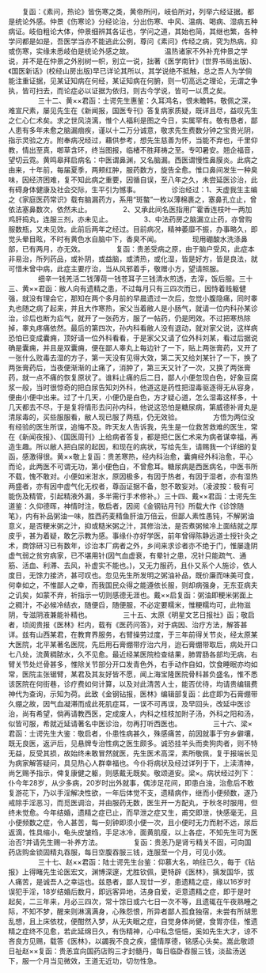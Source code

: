 <!-- { "loadSidebar": true } -->
　　复函：《素问，热论》皆伤寒之类，黄帝所问，岐伯所对，列举六经证据。都是统论外感。仲景《伤寒论》分经论治，分出伤寒、中风、温病、喝病、湿病五种病证。岐伯粗论大体，仲景细辨其各证也，学问之道，其始也简，其继也繁，各种学问都是如是，吾医学当亦不能逃此公例，尊问《素问》传经之病，究为热病，抑或伤寒，实缘未悉岐伯是统论外感之故。
　　
　　温热诸家不外补充仲景之学说，并不是在仲景之外别树一帜，别立一说，拙著《医学南针》(世界书局出版)、《国医新话》(校经山房出版)早已详论其所以，其学说绝不抵触，总之吾人为学倘能注重证据，见某证知病在何经，某证知病在何腑，则一切高远之理论，无谓之争执，皆可扫去，而论症必以证据为依归，则古今学说，皆可一以贯之矣。
　　
　　三十二、黄××君函：士谔先生惠鉴：久耳鸿名，恨未瞻韩，敬佩之深，难宣尺素，屡见先生在《新闻报，国医专刊》答复病家质疑，既详且尽，益叹先生之仁心仁术矣。求之世风浇漓，惟个人福利是图之今日，实属罕有。敬有恳者，鄙人患有多年未愈之脑漏痼疾，谨以十二万分诚意，敬求先生费数分钟之宝贵光阴，指示灵验之方。附奉病况经过，藉供参考，想先生慈善为怀，当能不弃也，千里仰教，情出至真，啣草含环，终当图报，临楮不胜拜祷之至。专叩暑安。翘企福音，望切云霓。黄鸣皋拜启病名：中医谓鼻渊，又名脑漏。西医谓慢性鼻膜炎。此病之由来，十年前，每届夏季，两颊红肿，服药数方，旋告全愈。惟口鼻间发生一种臭味，因经济困难，复不知此病之重要，因循自误，至八年之久，未尝延医诊治，此有碍身体健康及社会交际，生平引为憾事。
　　
　　诊治经过：1、天虚我生主编之《家庭医药常识》载有脑漏药方，系用“斑螯”一枚以薄棉裹之，塞鼻孔立止，曾依法塞鼻数次，依然未止。
　　
　　2、又承此间名医指用广霍香连枝叶一两加鸡肝捣丸，连服三剂，亦未见止。
　　
　　3、中法药房之脑漏立止药，亦曾购服数瓶，又未见效。此前后两年之经过。目前病况，精神萎靡不振，办事略久，即觉头晕目眩，不时有黄色水自脑中下，香臭不闻。
　　
　　现用硼酸水洗涤鼻部，已有两月，亦无效。
　　
　　复函：贵恙受病之原，由于脑户受风，此症本非易治，所列药品，或补阴，或益脑，或清热，或化湿，皆是好方，皆是良法，就可惜未曾中病，此症主要疗治，当从风邪着手，敬赠小方，望请照服。
　　
　　细辛一钱羌活二钱薄荷一钱苍耳子三钱清水煎透，去滓，饭后服。三十三、黄××君函：敝人向有遗精之患，不过每月只有三四次而已，因恃着贱躯健强，就没有理会它，那知在两个多月前的早晨遗过一次后，忽觉小腹隐痛，同时睾丸也随之病了起来，并且大作寒热，家父当着敝人是小肠气，就请一位内科孙某诊治，诊后也断为疝气，就开了一张药方，服了一帖药，仍是罔效。不过把寒热除掉，睾丸疼痛依然。最后的第四次，孙内科看敝人没有退动，就对家父说，这样病恐怕已变成囊痈，顶好请一位外科看看，于是家父又请了位外科刘某，看过后据说确是囊痈，并且是双囊痈，便在鄙人睾丸上每边针了一下，贴上两张膏药，又开了一张什么败毒去湿的方子，第一天没有见得大效，第二天又给刘某针了一下，换了两张膏药后，当夜便渐渐的止痛了，消肿了，第三天又针了一次，又换了两张膏药，就一点不痛的恢复原状了。谁料止痛的后二日，鄙人小便忽现白色，好象豆腐浆一般，当时很惊奇的把白尿告知刘外科，他道这是药性把湿毒驱逐得无从容身，便由小便中出来。过了十几天，小便仍是白色，方才疑心道，怎么湿毒这样多，十几天都去不尽，于是复将情形去问孙内科，他说这恐怕是糖尿病，第威德补肾丸是清尿毒的，买些服服看，敝人现已服了两瓶，仍无效验。
　　
　　方悟为两位没有经验的医生所误，追悔不及。昨天友人告诉我，先生是一位救苦救难的医生，常在《新闻夜报》、《国医周刊》上给病者答复，都是把仁医仁术来为病者谋幸福，再造生趣。所以敝人把白尿的起因，和现在的病状，写给先生，请赐我一个详细的复函，感激得很。黄××敬上复函：贵恙寒热，经内科治愈，囊痈经外科治愈，平心而论，此两医不可谓无功，第小便色白，不曾愈耳。糖尿病是西医病名，中医书所不载，愧不敢对。小便如米泔水，原因极多，有因于热者，有因于湿者，亦有湿热两盛者，亦有因中虚气化无权者，尊函证据不备，恕不敢妄对。（凌波按：极有可能伤及精管，引起精液外漏，多半需行手术修补。）三十四、戴××君函：士谔先生道鉴：久仰德晖，神情时注，敬启者，因阅《金钢钻月刊》所载大作《诊馀随笔》，内有补品粥油一味，胜西药麦精鱼肝油万倍云，但鄙人素性愚钝，不解粥油意义，是否粳米粥之汁，抑或糙米粥之汁，其修治法，是否煮粥候冷上面结就之厚皮乎，甚为着疑，敢乞示教为感。事缘仆亦好学医，前年曾得陈静远道士授针灸之术，商馀研习已有数年，诊治本厂病者之外，乡间来求诊者亦不绝于门，惟屡逢阴虚气弱之贫穷病家，已不堪用针(因气血虚衰，有晕针之患，况针只能疏气、通筋、活血、利滞、去风，补虚实不能也。)，又无力服药，且仆又系个人施诊，依人度日，无馀力接济，甚可叹也。忽见先生所发明之粥油补品，既价廉而味美可食，何幸如之，不惟鄙人之幸，而我国民众得之能遵依长服，则却病强身，无东亚病夫之讥矣，如蒙不弃，祈指示一切则感德无涯也。戴××启复函：粥油即粳米粥面上之稠汁，不必候冷结衣，随便舀，随便服，不必定要糯米，惟粳糯均可，此物滋阴，专滋阴液兼能补精也。
　　
　　三十五、太原《明星文艺日报社》函；敬启者，顷阅贵报《医林》栏内，载有《医药问答》，对于病因、治疗方法，解答甚详。兹有山西某君，在教育界服务，右臂操劳过度，于三年前得关节炎，经太原某大医院，北平某著名医院，先后用石膏绷带疗治六月，迨石膏绷带取后，病处开口七八处，流黄稠脓水，久不见愈。最近经某医院检查结果，肺胃肠各部均无病，右臂关节处烂骨甚多，惟除关节部分开口发青色外，右手动作自如，饮食睡眠亦均如常，医院主张锯臂，某君及其友好皆不愿，闻上海宝隆医院骨科甚负盛名，惟不悉该医院在何街巷，诊疗费如何计算，以及对此清苦人士，能否优待，均请贵编辑费神代为查询，示知为荷。此致《金钢钻报，医林》编辑部复函：此症即为石膏绷带久绷之故，因气血凝滞而成此死肌症耳，一误不可再误，及早回头，改延中医诊治，尚有希望，倘再请教西医，定成废人，内科之桂枝加附子汤，外科之阳和汤，似皆可服，希就近延请著名中医诊治，勿再打听西医也。
　　
　　三十六、梁×君函：士谔先生大鉴：敬启者，仆患性病甚久，殊感痛苦，前因就事于穷乡僻壤，既无良医，返沪后，见悬牌专治性病之医生颇多。诚恐挂羊头而卖狗肉者，则不特无益，反受其损，故始终未敢冒然就医，先生医术高深，素所敬佩，复于报端长见为病家解答疑问，具见热心人群幸福也。今仆将病状及经过详列于下，上渎清神，尚乞赐予指示，俾复康健之躯，则感戴无既矣。敬颂道安。梁×。病状经过列下：仆今年28岁，从少多病，20岁时出外就事，偶涉足花间，即患白浊，治愈后不敢复游花下，乃以手淫解决性欲，一年后体觉不支，遗精病作，继而小便频数，遂乃戒除手淫恶习，而觅医调治，并由服药无数，医生开一方配丸，于秋冬时服用，但终未觉愈。今年结婚，遗精之症已止，而早泄之症又生，甫交即泄，快感毫无，且小便频数之症，令人甚苦，每一刻钟即须小便一次，且小便时无力而射不远，尿后返滴，性具缩小，龟头皮皱绉，手足冰冷，面黄肌瘦，以上各症，不知先生可为医治否?并请先生赐一补养方法。
　　
　　复函：贵恙乃是肾亏精关不固，可向国药店购金锁固精丸吞服，每日空腹吞服三钱，连服至一个月，可见小效。
　　
　　三十七、赵××君函：陆士谔先生台鉴：仰慕大名，响往已久，每于《钻报》上得睹先生论医宏文，渊博深邃，尤胜钦佩，更特辟《医林》，摛发国华，拔人痛苦，是诚吾人之幸运也。兹恳者，鄙人现廿一岁，患遗精之症，缘以16岁时误犯手淫，18岁结婚后数月，即远客异地，洁身自爱，讵意遗精之症，即于是时起矣，二三年来，月必三四次，常十馀日或六七日一次不等，且遗辄在午夜熟睡之际，不知不梦，醒来则淋漓满身，心殊怨恨，所异者鄙人孤食独宿，未尝有所胡思乱想，且上床依枕，便酣然入梦，从无失眠之症，自觉身体尚健，食胃亦佳，惟遗精之症终不见愈，若此延绵日久，有伤精神，心中私念悒悒，奚如先生大才，谅不吝良方见赐，载答《医林》，以蠲我不良之疾，盛情厚德，铭感心头矣。嵩此敬颂日祉赵××复函：贵恙宜向国药店购三才封髓丹，每日临卧吞服三钱，淡盐汤送下，服一个月当见微效，王道无近功，切勿性急。
　　
